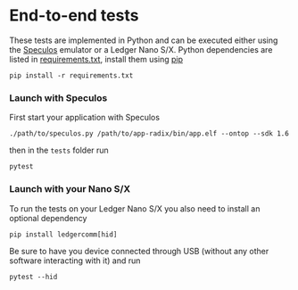 # End-to-end tests

These tests are implemented in Python and can be executed either using the [Speculos](https://github.com/LedgerHQ/speculos) emulator or a Ledger Nano S/X.
Python dependencies are listed in [requirements.txt](requirements.txt), install them using [pip](https://pypi.org/project/pip/)

```
pip install -r requirements.txt
```

### Launch with Speculos

First start your application with Speculos

```
./path/to/speculos.py /path/to/app-radix/bin/app.elf --ontop --sdk 1.6
```

then in the `tests` folder run

```
pytest
```

### Launch with your Nano S/X

To run the tests on your Ledger Nano S/X you also need to install an optional dependency

```
pip install ledgercomm[hid]
```

Be sure to have you device connected through USB (without any other software interacting with it) and run

```
pytest --hid
```
